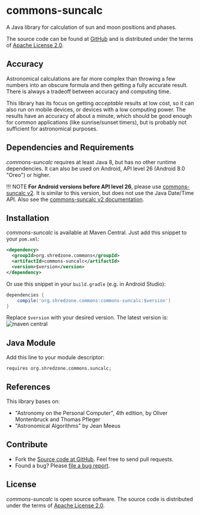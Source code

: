 # commons-suncalc

A Java library for calculation of sun and moon positions and phases.

The source code can be found at [GitHub](https://github.com/shred/commons-suncalc) and is distributed under the terms of [Apache License 2.0](http://www.apache.org/licenses/LICENSE-2.0).

## Accuracy

Astronomical calculations are far more complex than throwing a few numbers into an obscure formula and then getting a fully accurate result. There is always a tradeoff between accuracy and computing time.

This library has its focus on getting _acceptable_ results at low cost, so it can also run on mobile devices, or devices with a low computing power. The results have an accuracy of about a minute, which should be good enough for common applications (like sunrise/sunset timers), but is probably not sufficient for astronomical purposes.

## Dependencies and Requirements

_commons-suncalc_ requires at least Java 8, but has no other runtime dependencies. It can also be used on Android, API level 26 (Android 8.0 "Oreo") or higher.

!!! NOTE
    **For Android versions before API level 26**, please use [commons-suncalc v2](https://github.com/shred/commons-suncalc/tree/v2). It is similar to this version, but does not use the Java Date/Time API. Also see the [commons-suncalc v2 documentation](https://shredzone.org/maven/commons-suncalc-v2/index.html).

## Installation

_commons-suncalc_ is available at Maven Central. Just add this snippet to your `pom.xml`:

```xml
<dependency>
  <groupId>org.shredzone.commons</groupId>
  <artifactId>commons-suncalc</artifactId>
  <version>$version</version>
</dependency>
```

Or use this snippet in your `build.gradle` (e.g. in Android Studio):

```groovy
dependencies {
    compile('org.shredzone.commons:commons-suncalc:$version')
}
```

Replace `$version` with your desired version. The latest version is: ![maven central](https://shredzone.org/maven-central/org.shredzone.commons/commons-suncalc/badge.svg)

## Java Module

Add this line to your module descriptor:

```
requires org.shredzone.commons.suncalc;
```

## References

This library bases on:

* "Astronomy on the Personal Computer", 4th edition, by Oliver Montenbruck and Thomas Pfleger
* "Astronomical Algorithms" by Jean Meeus

## Contribute

* Fork the [Source code at GitHub](https://github.com/shred/commons-suncalc). Feel free to send pull requests.
* Found a bug? Please [file a bug report](https://github.com/shred/commons-suncalc/issues).

## License

_commons-suncalc_ is open source software. The source code is distributed under the terms of [Apache License 2.0](http://www.apache.org/licenses/LICENSE-2.0).
